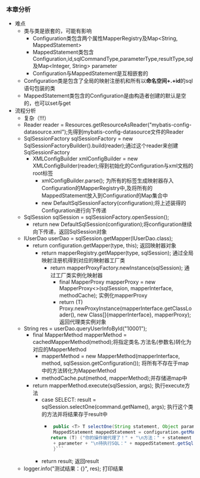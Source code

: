 ### 本章分析
- 难点
  - 类与类是嵌套的，可能有影响
    - Configuration类包含两个属性MapperRegistry及Map<String, MappedStatement>
    - MappedStatement类包含Configuration,id,sqlCommandType,parameterType,resultType,sql及Map<Integer, String> parameter
    - Configuration与MappedStatement是互相嵌套的
  - Configuration类是包含了全局的映射注册机和所有以<b>命名空间+.+id</b>的sql语句包装的类
  - MappedStatement类包含的Configuration是由构造者创建的默认是空的，也可以set与get
- 流程分析
  - 复杂（!!!）
  - Reader reader = Resources.getResourceAsReader("mybatis-config-datasource.xml");先得到mybatis-config-datasource文件的Reader
  - SqlSessionFactory sqlSessionFactory = new SqlSessionFactoryBuilder().build(reader);通过这个reader来创建SqlSessionFactory
    - XMLConfigBuilder xmlConfigBuilder = new XMLConfigBuilder(reader);得到初始化的Configuration与xml文档的root标签
      - xmlConfigBuilder.parse(); 为所有的<mapper resource="mapper/User_Mapper.xml"/>标签生成映射器存入Configuration的MapperRegistry中,及将所有的MappedStatement放入到Configuration的Map集合中
      - new DefaultSqlSessionFactory(configuration);将上述装得的Configuration进行向下传递
  - SqlSession sqlSession = sqlSessionFactory.openSession();
    - return new DefaultSqlSession(configuration);将configuration继续向下传递，返回SqlSession对象
  - IUserDao userDao = sqlSession.getMapper(IUserDao.class);
    - return configuration.getMapper(type, this); 返回映射器对象
      - return mapperRegistry.getMapper(type, sqlSession); 通过全局映射注册机得到对应的映射器工厂类
        - return mapperProxyFactory.newInstance(sqlSession); 通过工厂类实例化映射器
          - final MapperProxy<T> mapperProxy = new MapperProxy<>(sqlSession, mapperInterface, methodCache); 实例化mapperProxy
          - return (T) Proxy.newProxyInstance(mapperInterface.getClassLoader(), new Class[]{mapperInterface}, mapperProxy); 返回代理类实例对象
  - String res = userDao.queryUserInfoById("10001");
    - final MapperMethod mapperMethod = cachedMapperMethod(method);将指定类名.方法名(参数名)转化为对应的MapperMethod
      - mapperMethod = new MapperMethod(mapperInterface, method, sqlSession.getConfiguration()); 将所有不存在于map中的方法转化为MapperMethod
      - methodCache.put(method, mapperMethod);并存储进map中
    - return mapperMethod.execute(sqlSession, args); 执行execute方法
      - case SELECT: result = sqlSession.selectOne(command.getName(), args); 执行这个类的方法并将结果存于result中
        - ```java
           public <T> T selectOne(String statement, Object parameter) {
           MappedStatement mappedStatement = configuration.getMappedStatement(statement);
          return (T) ("你的操作被代理了！" + "\n方法：" + statement + "\n入参："
           + parameter + "\n待执行SQL：" + mappedStatement.getSql());
           }```
      - return result; 返回result
  - logger.info("测试结果：{}", res); 打印结果 